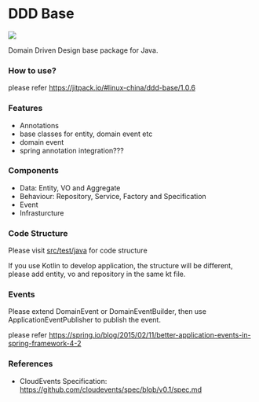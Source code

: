 DDD Base
========
[![](https://jitpack.io/v/linux-china/ddd-base.svg)](https://jitpack.io/#linux-china/ddd-base)

Domain Driven Design base package for Java.

### How to use?

please refer https://jitpack.io/#linux-china/ddd-base/1.0.6 

### Features

* Annotations
* base classes for entity, domain event etc
* domain event
* spring annotation integration???

### Components

* Data: Entity, VO and Aggregate
* Behaviour: Repository, Service, Factory and Specification
* Event
* Infrasturcture

### Code Structure

Please visit [src/test/java](https://github.com/linux-china/ddd-base/tree/master/src/test/java/org/mvnsearch/demo/domain) for code structure

If you use Kotlin to develop application, the structure will be different, please add entity, vo and repository in the same kt file.

### Events

Please extend DomainEvent or DomainEventBuilder, then use ApplicationEventPublisher to publish the event.

please refer https://spring.io/blog/2015/02/11/better-application-events-in-spring-framework-4-2

### References

* CloudEvents Specification: https://github.com/cloudevents/spec/blob/v0.1/spec.md
